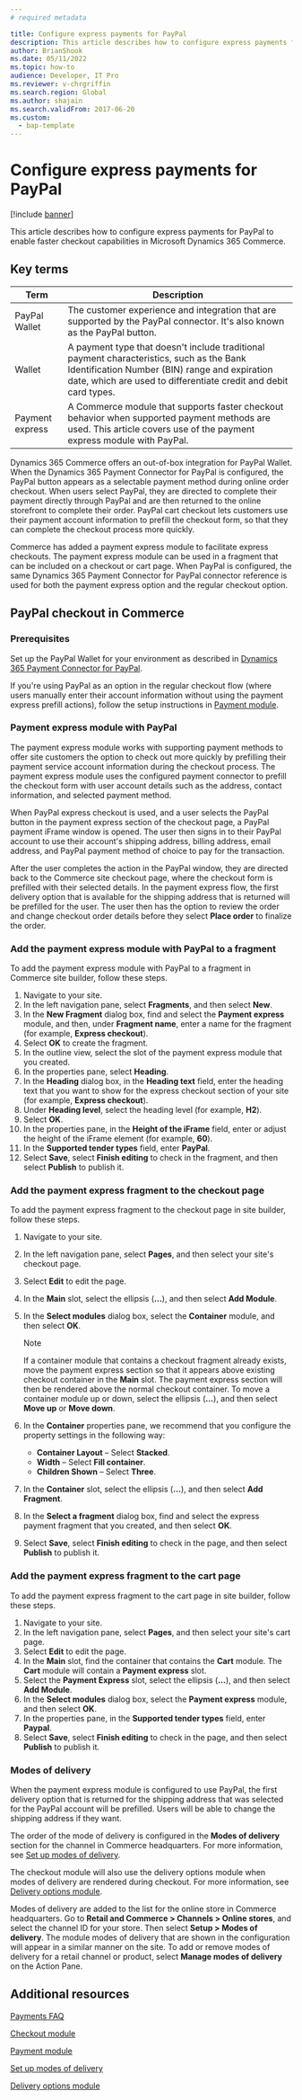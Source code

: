 ```yaml
---
# required metadata

title: Configure express payments for PayPal
description: This article describes how to configure express payments for PayPal to enable faster checkout capabilities in Microsoft Dynamics 365 Commerce.
author: BrianShook
ms.date: 05/11/2022
ms.topic: how-to
audience: Developer, IT Pro
ms.reviewer: v-chrgriffin
ms.search.region: Global
ms.author: shajain
ms.search.validFrom: 2017-06-20
ms.custom: 
  - bap-template
---
```


# Configure express payments for PayPal

[!include [banner](../includes/banner.md)]

This article describes how to configure express payments for PayPal to enable faster checkout capabilities in Microsoft Dynamics 365 Commerce.

## Key terms

| Term | Description |
|---|---|
| PayPal Wallet | The customer experience and integration that are supported by the PayPal connector. It's also known as the PayPal button. |
| Wallet | A payment type that doesn't include traditional payment characteristics, such as the Bank Identification Number (BIN) range and expiration date, which are used to differentiate credit and debit card types. |
| Payment express | A Commerce module that supports faster checkout behavior when supported payment methods are used. This article covers use of the payment express module with PayPal. |

Dynamics 365 Commerce offers an out-of-box integration for PayPal Wallet. When the Dynamics 365 Payment Connector for PayPal is configured, the PayPal button appears as a selectable payment method during online order checkout. When users select PayPal, they are directed to complete their payment directly through PayPal and are then returned to the online storefront to complete their order. PayPal cart checkout lets customers use their payment account information to prefill the checkout form, so that they can complete the checkout process more quickly.

Commerce has added a payment express module to facilitate express checkouts. The payment express module can be used in a fragment that can be included on a checkout or cart page. When PayPal is configured, the same Dynamics 365 Payment Connector for PayPal connector reference is used for both the payment express option and the regular checkout option.

## PayPal checkout in Commerce

### Prerequisites

Set up the PayPal Wallet for your environment as described in [Dynamics 365 Payment Connector for PayPal](../paypal.md).

If you're using PayPal as an option in the regular checkout flow (where users manually enter their account information without using the payment express prefill actions), follow the setup instructions in [Payment module](../payment-module.md).

### Payment express module with PayPal

The payment express module works with supporting payment methods to offer site customers the option to check out more quickly by prefilling their payment service account information during the checkout process. The payment express module uses the configured payment connector to prefill the checkout form with user account details such as the address, contact information, and selected payment method.

When PayPal express checkout is used, and a user selects the PayPal button in the payment express section of the checkout page, a PayPal payment iFrame window is opened. The user then signs in to their PayPal account to use their account's shipping address, billing address, email address, and PayPal payment method of choice to pay for the transaction.

After the user completes the action in the PayPal window, they are directed back to the Commerce site checkout page, where the checkout form is prefilled with their selected details. In the payment express flow, the first delivery option that is available for the shipping address that is returned will be prefilled for the user. The user then has the option to review the order and change checkout order details before they select **Place order** to finalize the order.

### Add the payment express module with PayPal to a fragment

To add the payment express module with PayPal to a fragment in Commerce site builder, follow these steps.

1. Navigate to your site.
1. In the left navigation pane, select **Fragments**, and then select **New**.
1. In the **New Fragment** dialog box, find and select the **Payment express** module, and then, under **Fragment name**, enter a name for the fragment (for example, **Express checkout**).
1. Select **OK** to create the fragment.
1. In the outline view, select the slot of the payment express module that you created.
1. In the properties pane, select **Heading**.
1. In the **Heading** dialog box, in the **Heading text** field, enter the heading text that you want to show for the express checkout section of your site (for example, **Express checkout**).
1. Under **Heading level**, select the heading level (for example, **H2**).
1. Select **OK**.
1. In the properties pane, in the **Height of the iFrame** field, enter or adjust the height of the iFrame element (for example, **60**).
1. In the **Supported tender types** field, enter **PayPal**.
1. Select **Save**, select **Finish editing** to check in the fragment, and then select **Publish** to publish it.

### Add the payment express fragment to the checkout page

To add the payment express fragment to the checkout page in site builder, follow these steps.

1. Navigate to your site.
1. In the left navigation pane, select **Pages**, and then select your site's checkout page.
1. Select **Edit** to edit the page.
1. In the **Main** slot, select the ellipsis (**...**), and then select **Add Module**.
1. In the **Select modules** dialog box, select the **Container** module, and then select **OK**.

    > [!NOTE]
    > If a container module that contains a checkout fragment already exists, move the payment express section so that it appears above existing checkout container in the **Main** slot. The payment express section will then be rendered above the normal checkout container. To move a container module up or down, select the ellipsis (**...**), and then select **Move up** or **Move down**.

1. In the **Container** properties pane, we recommend that you configure the property settings in the following way:

    - **Container Layout** – Select **Stacked**.
    - **Width** – Select **Fill container**.
    - **Children Shown** – Select **Three**.

1. In the **Container** slot, select the ellipsis (**...**), and then select **Add Fragment**.
1. In the **Select a fragment** dialog box, find and select the express payment fragment that you created, and then select **OK**.
1. Select **Save**, select **Finish editing** to check in the page, and then select **Publish** to publish it.

### Add the payment express fragment to the cart page

To add the payment express fragment to the cart page in site builder, follow these steps.

1. Navigate to your site.
1. In the left navigation pane, select **Pages**, and then select your site's cart page.
1. Select **Edit** to edit the page.
1. In the **Main** slot, find the container that contains the **Cart** module. The **Cart** module will contain a **Payment express** slot.
1. Select the **Payment Express** slot, select the ellipsis (**...**), and then select **Add Module**.
1. In the **Select modules** dialog box, select the **Payment express** module, and then select **OK**.
1. In the properties pane, in the **Supported tender types** field, enter **Paypal**.
1. Select **Save**, select **Finish editing** to check in the page, and then select **Publish** to publish it.

### Modes of delivery

When the payment express module is configured to use PayPal, the first delivery option that is returned for the shipping address that was selected for the PayPal account will be prefilled. Users will be able to change the shipping address if they want.

The order of the mode of delivery is configured in the **Modes of delivery** section for the channel in Commerce headquarters. For more information, see [Set up modes of delivery](/dynamicsax-2012/appuser-itpro/set-up-modes-of-delivery).

The checkout module will also use the delivery options module when modes of delivery are rendered during checkout. For more information, see [Delivery options module](../delivery-options-module.md).

Modes of delivery are added to the list for the online store in Commerce headquarters. Go to **Retail and Commerce \> Channels \> Online stores**, and select the channel ID for your store. Then select **Setup \> Modes of delivery**. The module modes of delivery that are shown in the configuration will appear in a similar manner on the site. To add or remove modes of delivery for a retail channel or product, select **Manage modes of delivery** on the Action Pane.

## Additional resources

[Payments FAQ](payments-retail.md)

[Checkout module](../add-checkout-module.md)

[Payment module](../payment-module.md)

[Set up modes of delivery](/dynamicsax-2012/appuser-itpro/set-up-modes-of-delivery)

[Delivery options module](../delivery-options-module.md)
